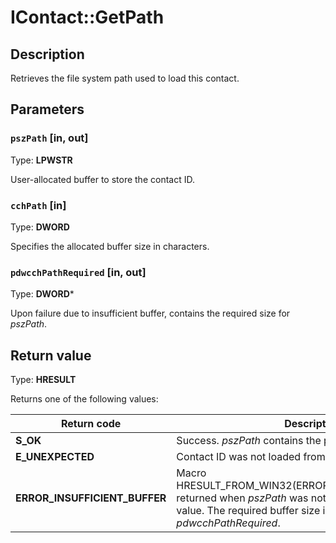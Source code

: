 # IContact::GetPath

## Description

Retrieves the file system path used to load this contact.

## Parameters

### `pszPath` [in, out]

Type: **LPWSTR**

User-allocated buffer to store the contact ID.

### `cchPath` [in]

Type: **DWORD**

Specifies the allocated buffer size in characters.

### `pdwcchPathRequired` [in, out]

Type: **DWORD***

Upon failure due to insufficient buffer, contains the required size for *pszPath*.

## Return value

Type: **HRESULT**

Returns one of the following values:

| Return code | Description |
| --- | --- |
| **S_OK** | Success. *pszPath* contains the path. |
| **E_UNEXPECTED** | Contact ID was not loaded from a file path. |
| **ERROR_INSUFFICIENT_BUFFER** | Macro HRESULT_FROM_WIN32(ERROR_INSUFFICIENT_BUFFER) returned when *pszPath* was not large enough to store the value. The required buffer size is stored in *pdwcchPathRequired*. |